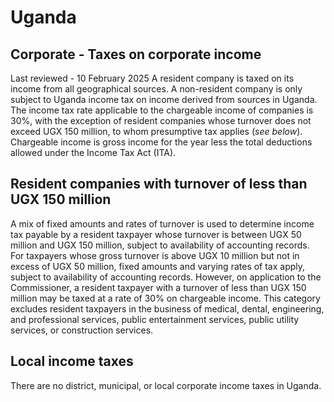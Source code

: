 # Uganda
## Corporate - Taxes on corporate income
Last reviewed - 10 February 2025
A resident company is taxed on its income from all geographical sources. A non-resident company is only subject to Uganda income tax on income derived from sources in Uganda.
The income tax rate applicable to the chargeable income of companies is 30%, with the exception of resident companies whose turnover does not exceed UGX 150 million, to whom presumptive tax applies (_see below_).
Chargeable income is gross income for the year less the total deductions allowed under the Income Tax Act (ITA).
## Resident companies with turnover of less than UGX 150 million
A mix of fixed amounts and rates of turnover is used to determine income tax payable by a resident taxpayer whose turnover is between UGX 50 million and UGX 150 million, subject to availability of accounting records. For taxpayers whose gross turnover is above UGX 10 million but not in excess of UGX 50 million, fixed amounts and varying rates of tax apply, subject to availability of accounting records. 
However, on application to the Commissioner, a resident taxpayer with a turnover of less than UGX 150 million may be taxed at a rate of 30% on chargeable income.
This category excludes resident taxpayers in the business of medical, dental, engineering, and professional services, public entertainment services, public utility services, or construction services.
## Local income taxes
There are no district, municipal, or local corporate income taxes in Uganda.
